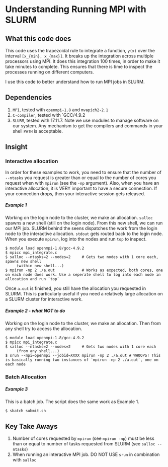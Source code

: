 # Understanding Running MPI with SLURM

## What this code does
This code uses the trapezoidal rule to integrate a function, `y(x)` over the interval
`[x_{min}, x_{max}]`. It breaks up the integration across multiple processors using
MPI. It does this integration 100 times, in order to make it take minutes to
complete. This ensures that there is time to inspect the processes running on 
different computers.

I use this code to better understand how to run MPI jobs in SLURM.

## Dependencies
1. `MPI`, tested with `openmpi-1.8` and `mvapich2-2.1`
2. `C-compiler`, tested with `GCC/4.9.2
3. `SLURM`, tested with 17.11.7.
Note we use modules to manage software on our system. Any mechanism to get the 
compilers and commands in your shell `PATH` is acceptable.


## Insight
### Interactive allocation
In order for these examples to work, you need to ensure that the number of
`--ntasks` you request is greater than or equal to the number of cores you request
when with `mpirun` (see the `-np` argument). Also, when you have an interactive
allocation, it is VERY important to have a secure connection. If your connection
drops, then your interactive session gets released.

##### Example 1
Working on the login node to the cluster, we make an allocation.
`salloc` spawns a new shell (still on the login node). From this new shell, we can
run our MPI job. SLURM behind the seens dispatches the work from the login node
to the interactive allocation. `stdout` gets routed back to the login node.
When you execute `mpirun`, log into the nodes and run `top` to inspect.

    $ module load openmpi-1.8/gcc-4.9.2
    $ mpicc mpi_integrate.c 
    $ salloc --ntasks=2 --nodes=2     # Gets two nodes with 1 core each, spawns new shell
         (within new shell...)       
    $ mpirun -np 2 ./a.out            # Works as expected, both cores, one on each node does work. Use a seperate shell to log into each node in allocation and run `top`

Once `a.out` is finished, you still have the allocation you requested in SLURM. 
This is particularly useful if you need a relatively large allocation on a SLURM
cluster for interactive work. 


##### Example 2 - what NOT to do
Working on the login node to the cluster, we make an allocation. Then from any shell
try to access the allocation.

    $ module load openmpi-1.8/gcc-4.9.2
    $ mpicc mpi_integrate.c 
    $ salloc --ntasks=2 --nodes=2     # Gets two nodes with 1 core each
         (from any shell...)
    $ srun --mpi=openmpi --jobid=XXXX mpirun -np 2 ./a.out # WHOOPS! This is basically running two instances of `mpirun -np 2 ./a.out`, one on each node
     


### Batch Allocation
##### Example 3 
This is a batch job. The script does the same work as Example 1.

    $ sbatch submit.sh


## Key Take Aways
1. Number of cores requested by `mpirun` (see `mpirun -np`) must be less than or equal to number of tasks requested from SLURM (see `salloc --ntasks`)
2. When running an interactive MPI job. DO NOT USE `srun` in combination with `salloc`
